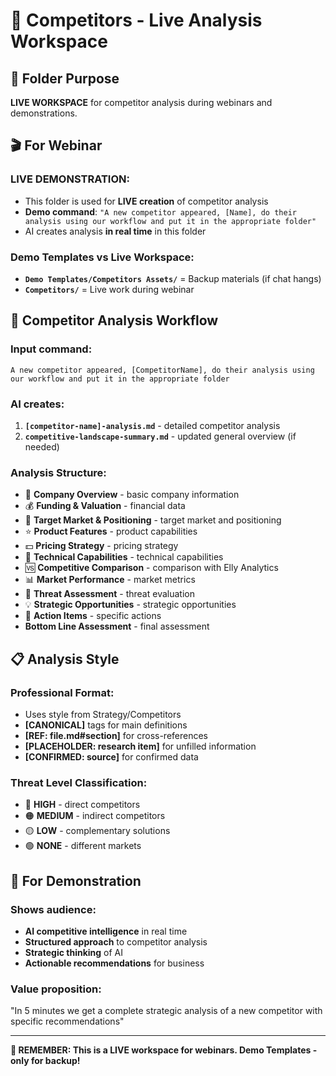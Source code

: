 # 🏁 Competitors - Live Analysis Workspace

## 📁 **Folder Purpose**
**LIVE WORKSPACE** for competitor analysis during webinars and demonstrations.

## 🎬 **For Webinar**

### **LIVE DEMONSTRATION:**
- This folder is used for **LIVE creation** of competitor analysis
- **Demo command**: `"A new competitor appeared, [Name], do their analysis using our workflow and put it in the appropriate folder"`
- AI creates analysis **in real time** in this folder

### **Demo Templates vs Live Workspace:**
- **`Demo Templates/Competitors Assets/`** = Backup materials (if chat hangs)
- **`Competitors/`** = Live work during webinar

## 🔧 **Competitor Analysis Workflow**

### **Input command:**
```
A new competitor appeared, [CompetitorName], do their analysis using our workflow and put it in the appropriate folder
```

### **AI creates:**
1. **`[competitor-name]-analysis.md`** - detailed competitor analysis
2. **`competitive-landscape-summary.md`** - updated general overview (if needed)

### **Analysis Structure:**
- 🏢 **Company Overview** - basic company information
- 💰 **Funding & Valuation** - financial data
- 🎯 **Target Market & Positioning** - target market and positioning
- ⭐ **Product Features** - product capabilities
- 💵 **Pricing Strategy** - pricing strategy
- 🔧 **Technical Capabilities** - technical capabilities
- 🆚 **Competitive Comparison** - comparison with Elly Analytics
- 📊 **Market Performance** - market metrics
- 🚨 **Threat Assessment** - threat evaluation
- 💡 **Strategic Opportunities** - strategic opportunities
- 🎯 **Action Items** - specific actions
- **Bottom Line Assessment** - final assessment

## 📋 **Analysis Style**

### **Professional Format:**
- Uses style from Strategy/Competitors
- **[CANONICAL]** tags for main definitions
- **[REF: file.md#section]** for cross-references
- **[PLACEHOLDER: research item]** for unfilled information
- **[CONFIRMED: source]** for confirmed data

### **Threat Level Classification:**
- 🔴 **HIGH** - direct competitors
- 🟠 **MEDIUM** - indirect competitors
- 🟡 **LOW** - complementary solutions
- 🟢 **NONE** - different markets

## 🎯 **For Demonstration**

### **Shows audience:**
- **AI competitive intelligence** in real time
- **Structured approach** to competitor analysis
- **Strategic thinking** of AI
- **Actionable recommendations** for business

### **Value proposition:**
"In 5 minutes we get a complete strategic analysis of a new competitor with specific recommendations"

---

**🚨 REMEMBER: This is a LIVE workspace for webinars. Demo Templates - only for backup!**
